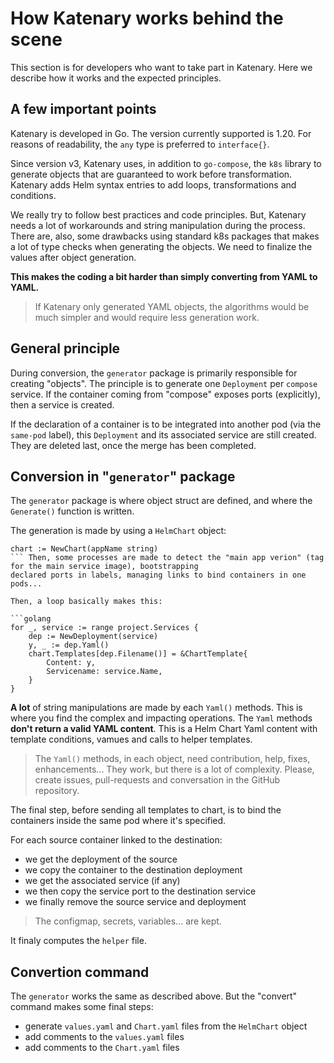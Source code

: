 # How Katenary works behind the scene

This section is for developers who want to take part in Katenary. Here we describe how it works and the expected
principles.

## A few important points

Katenary is developed in Go. The version currently supported is 1.20. For reasons of readability, the `any` type is
preferred to `interface{}`.

Since version v3, Katenary uses, in addition to `go-compose`, the `k8s` library to generate objects that are guaranteed
to work before transformation. Katenary adds Helm syntax entries to add loops, transformations and conditions.

We really try to follow best practices and code principles. But, Katenary needs a lot of workarounds and string
manipulation during the process. There are, also, some drawbacks using standard k8s packages that makes a lot of type
checks when generating the objects. We need to finalize the values after object generation.

**This makes the coding a bit harder than simply converting from YAML to YAML.**

> If Katenary only generated YAML objects, the algorithms would be much simpler and would require less generation work.

## General principle

During conversion, the `generator` package is primarily responsible for creating "objects". The principle is to generate
one `Deployment` per `compose` service. If the container coming from "compose" exposes ports (explicitly), then a
service is created.

If the declaration of a container is to be integrated into another pod (via the `same-pod` label), this `Deployment` and
its associated service are still created. They are deleted last, once the merge has been completed.

## Conversion in "`generator`" package

The `generator` package is where object struct are defined, and where the `Generate()` function is written.

The generation is made by using a `HelmChart` object:

```golang
chart := NewChart(appName string)
``` Then, some processes are made to detect the "main app verion" (tag for the main service image), bootstrapping
declared ports in labels, managing links to bind containers in one pods...

Then, a loop basically makes this:

```golang
for _, service := range project.Services {
    dep := NewDeployment(service)
    y, _ := dep.Yaml()
    chart.Templates[dep.Filename()] = &ChartTemplate{
        Content: y,
        Servicename: service.Name,
    }
}
```

**A lot** of string manipulations are made by each `Yaml()` methods. This is where you find the complex and impacting
operations. The `Yaml` methods **don't return a valid YAML content**. This is a Helm Chart Yaml content with template
conditions, vamues and calls to helper templates.

> The `Yaml()` methods, in each object, need contribution, help, fixes, enhancements... They work, but there is a lot of
> complexity. Please, create issues, pull-requests and conversation in the GitHub repository.

The final step, before sending all templates to chart, is to bind the containers inside the same pod where it's
specified.

For each source container linked to the destination:

- we get the deployment of the source
- we copy the container to the destination deployment
- we get the associated service (if any)
- we then copy the service port to the destination service
- we finally remove the source service and deployment

> The configmap, secrets, variables... are kept.

It finaly computes the `helper` file.

## Convertion command

The `generator` works the same as described above. But the "convert" command makes some final steps:

- generate `values.yaml` and `Chart.yaml` files from the `HelmChart` object
- add comments to the `values.yaml` files
- add comments to the `Chart.yaml` files

